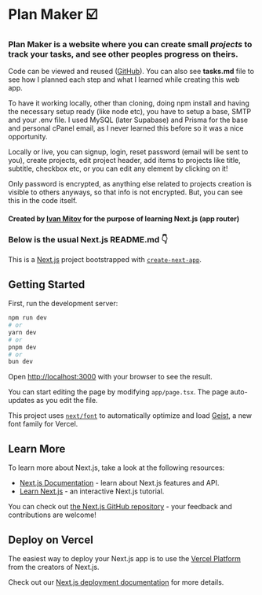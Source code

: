 # Plan Maker ☑️

### Plan Maker is a website where you can create small _projects_ to track your tasks, and see other peoples progress on theirs.

Code can be viewed and reused ([GitHub](https://github.com/empege/plan-maker)). You can also see **tasks.md** file to see how I planned each step and what I learned while creating this web app.

To have it working locally, other than cloning, doing npm install and having the necessary setup ready (like node etc), you have to setup a base, SMTP and your .env file. I used MySQL (later Supabase) and Prisma for the base and personal cPanel email, as I never learned this before so it was a nice opportunity.

Locally or live, you can signup, login, reset password (email will be sent to you), create projects, edit project header, add items to projects like title, subtitle, checkbox etc, or you can edit any element by clicking on it!

Only password is encrypted, as anything else related to projects creation is visible to others anyways, so that info is not encrypted. But, you can see this in the code itself.

#### Created by [Ivan Mitov](https://www.ivanmitov.com) for the purpose of learning Next.js (app router)

### Below is the usual Next.js README.md 👇

This is a [Next.js](https://nextjs.org) project bootstrapped with [`create-next-app`](https://nextjs.org/docs/app/api-reference/cli/create-next-app).

## Getting Started

First, run the development server:

```bash
npm run dev
# or
yarn dev
# or
pnpm dev
# or
bun dev
```

Open [http://localhost:3000](http://localhost:3000) with your browser to see the result.

You can start editing the page by modifying `app/page.tsx`. The page auto-updates as you edit the file.

This project uses [`next/font`](https://nextjs.org/docs/app/building-your-application/optimizing/fonts) to automatically optimize and load [Geist](https://vercel.com/font), a new font family for Vercel.

## Learn More

To learn more about Next.js, take a look at the following resources:

- [Next.js Documentation](https://nextjs.org/docs) - learn about Next.js features and API.
- [Learn Next.js](https://nextjs.org/learn) - an interactive Next.js tutorial.

You can check out [the Next.js GitHub repository](https://github.com/vercel/next.js) - your feedback and contributions are welcome!

## Deploy on Vercel

The easiest way to deploy your Next.js app is to use the [Vercel Platform](https://vercel.com/new?utm_medium=default-template&filter=next.js&utm_source=create-next-app&utm_campaign=create-next-app-readme) from the creators of Next.js.

Check out our [Next.js deployment documentation](https://nextjs.org/docs/app/building-your-application/deploying) for more details.
